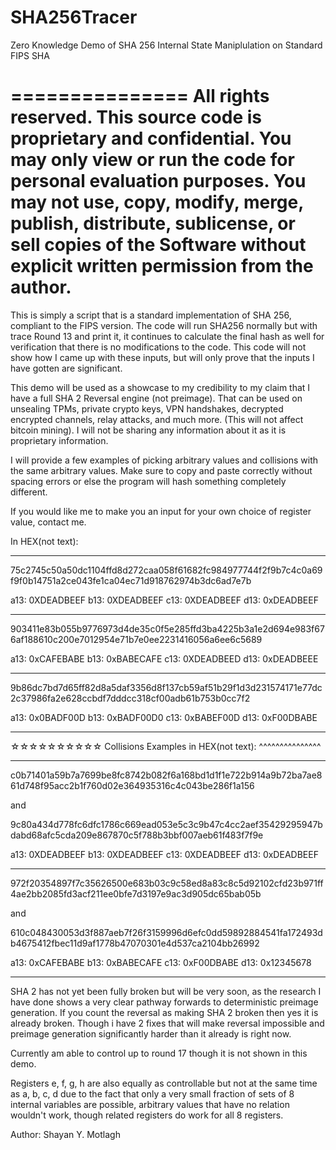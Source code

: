 # SHA256Tracer
Zero Knowledge Demo of SHA 256 Internal 
State Maniplulation on Standard FIPS SHA

===============
All rights reserved.
This source code is proprietary and confidential. You may only view or run the code for personal evaluation purposes. You may not use, copy, modify, merge, publish, distribute, sublicense, or sell copies of the Software without explicit written permission from the author.
===============

This is simply a script that is a standard implementation of SHA 256, compliant to the FIPS version. The code will run SHA256 normally but with trace Round 13 and print it, it continues to calculate the final hash as well for verification that there is no modifications to the code. This code will not show how I came up with these inputs, but will only prove that the inputs I have gotten are significant.

This demo will be used as a showcase to my credibility to my claim that I have a full SHA 2 Reversal engine (not preimage). That can be used on unsealing TPMs, private crypto keys, VPN handshakes, decrypted encrypted channels, relay attacks, and much more. (This will not affect bitcoin mining). I will not be sharing any information about it as it is proprietary information. 

I will provide a few examples of picking arbitrary values and collisions with the same arbitrary values. Make sure to copy and paste correctly without spacing errors or else the program will hash something completely different.

If you would like me to make you an input for your own choice of register value, contact me.

In HEX(not text):

---------------

75c2745c50a50dc1104ffd8d272caa058f61682fc984977744f2f9b7c4c0a69f9f0b14751a2ce043fe1ca04ec71d918762974b3dc6ad7e7b

a13: 0XDEADBEEF 
b13: 0XDEADBEEF 
c13: 0XDEADBEEF 
d13: 0xDEADBEEF

---------------

903411e83b055b9776973d4de35c0f5e285ffd3ba4225b3a1e2d694e983f676af188610c200e7012954e71b7e0ee2231416056a6ee6c5689

a13: 0xCAFEBABE
b13: 0xBABECAFE
c13: 0XDEADBEED
d13: 0xDEADBEEE

---------------

9b86dc7bd7d65ff82d8a5daf3356d8f137cb59af51b29f1d3d231574171e77dc2c37986fa2e628ccbdf7dddcc318cf00adb61b753b0cc7f2

a13: 0x0BADF00D
b13: 0xBADF00D0
c13: 0xBABEF00D
d13: 0xF00DBABE

---------------

☆☆☆☆☆☆☆☆☆☆
Collisions Examples in HEX(not text):
^^^^^^^^^^^^^^^

---------------

c0b71401a59b7a7699be8fc8742b082f6a168bd1d1f1e722b914a9b72ba7ae861d748f95acc2b1f760d02e364935316c4c043be286f1a156

and

9c80a434d778fc6dfc1786c669ead053e5c3c9b47c4cc2aef35429295947bdabd68afc5cda209e867870c5f788b3bbf007aeb61f483f7f9e

a13: 0XDEADBEEF 
b13: 0XDEADBEEF 
c13: 0XDEADBEEF 
d13: 0xDEADBEEF 

--------------

972f20354897f7c35626500e683b03c9c58ed8a83c8c5d92102cfd23b971ff4ae2bb2085fd3acf211ee0bfe7d3197e9ac3d905dc65bab05b

and

610c048430053d3f887aeb7f26f3159996d6efc0dd59892884541fa172493db4675412fbec11d9af1778b47070301e4d537ca2104bb26992

a13: 0xCAFEBABE 
b13: 0xBABECAFE
c13: 0xF00DBABE
d13: 0x12345678

---------------

SHA 2 has not yet been fully broken but will be very soon, as the research I have done shows a very clear pathway forwards to deterministic preimage generation. If you count the reversal as making SHA 2 broken then yes it is already broken. Though i have 2 fixes that will make reversal impossible and preimage generation significantly harder than it already is right now.

Currently am able to control up to round 17 though it is not shown in this demo. 

Registers e, f, g, h are also equally as controllable but not at the same time as a, b, c, d due to the fact that only a very small fraction of sets of 8 internal variables are possible, arbitrary values that have no relation wouldn't work, though related registers do work for all 8 registers. 

Author: Shayan Y. Motlagh